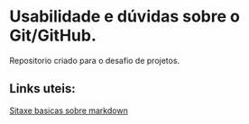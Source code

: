 # Usabilidade e dúvidas sobre o Git/GitHub.
Repositorio criado para o desafio de projetos.


## Links uteis:

[Sitaxe basicas sobre markdown](https://www.markdownguide.org/basic-syntax/)
